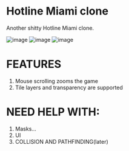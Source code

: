# Hotline Miami clone

Another shitty Hotline Miami clone.

![image](https://user-images.githubusercontent.com/115835523/230936088-3e6d7b06-0601-426a-9e28-eb5a3c08021d.png)
![image](https://github.com/RedEnder666/Missed-Calls/assets/74973491/eeac28af-6cdb-411c-b851-6c5185447af8)
![image](https://github.com/RedEnder666/Missed-Calls/assets/74973491/7d0e63b8-eac6-4463-a0ab-4720fc07676e)


# FEATURES
1. Mouse scrolling zooms the game
2. Tile layers and transparency are supported

# NEED HELP WITH:
1. Masks...
2. UI
3. COLLISION AND PATHFINDING(later)
